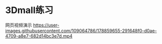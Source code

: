 # 3Dmall练习

网页视频演示
https://user-images.githubusercontent.com/109064786/178859655-291648f0-d0ae-4709-a8e7-682d14bc3e7d.mp4

